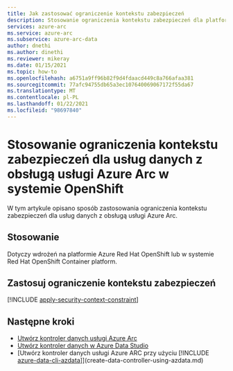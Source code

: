 ```yaml
---
title: Jak zastosować ograniczenie kontekstu zabezpieczeń
description: Stosowanie ograniczenia kontekstu zabezpieczeń dla platformy Azure Red Hat OpenShift lub OpenShift Container platform
services: azure-arc
ms.service: azure-arc
ms.subservice: azure-arc-data
author: dnethi
ms.author: dinethi
ms.reviewer: mikeray
ms.date: 01/15/2021
ms.topic: how-to
ms.openlocfilehash: a6751a9ff96b82f9d4fdaacd449c8a766afaa381
ms.sourcegitcommit: 77afc94755db65a3ec107640069067172f55da67
ms.translationtype: MT
ms.contentlocale: pl-PL
ms.lasthandoff: 01/22/2021
ms.locfileid: "98697840"
---
```

# <a name="apply-a-security-context-constraint-for-azure-arc-enabled-data-services-on-openshift"></a>Stosowanie ograniczenia kontekstu zabezpieczeń dla usług danych z obsługą usługi Azure Arc w systemie OpenShift

W tym artykule opisano sposób zastosowania ograniczenia kontekstu zabezpieczeń dla usług danych z obsługą usługi Azure Arc. 

## <a name="applicability"></a>Stosowanie

Dotyczy wdrożeń na platformie Azure Red Hat OpenShift lub w systemie Red Hat OpenShift Container platform. 

## <a name="apply-security-context-constraint"></a>Zastosuj ograniczenie kontekstu zabezpieczeń

[!INCLUDE [apply-security-context-constraint](includes/apply-security-context-constraint.md)]

## <a name="next-steps"></a>Następne kroki

- [Utwórz kontroler danych usługi Azure Arc](create-data-controller.md)
- [Utwórz kontroler danych w Azure Data Studio](create-data-controller-azure-data-studio.md)
- [Utwórz kontroler danych usługi Azure ARC przy użyciu [!INCLUDE [azure-data-cli-azdata](../../../includes/azure-data-cli-azdata.md)]](create-data-controller-using-azdata.md)

